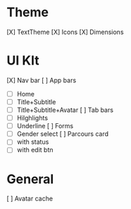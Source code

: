 # Theme
[X] TextTheme
[X] Icons
[X] Dimensions

# UI KIt
[X] Nav bar
[ ] App bars
  - [ ] Home
  - [ ] Title+Subtitle
  - [ ] Title+Subtitle+Avatar
[ ] Tab bars
  - [ ] Hilghlights
  - [ ] Underline
[ ] Forms
  - [ ] Gender select
[ ] Parcours card
  - [ ] with status
  - [ ] with edit btn

# General
[ ] Avatar cache
